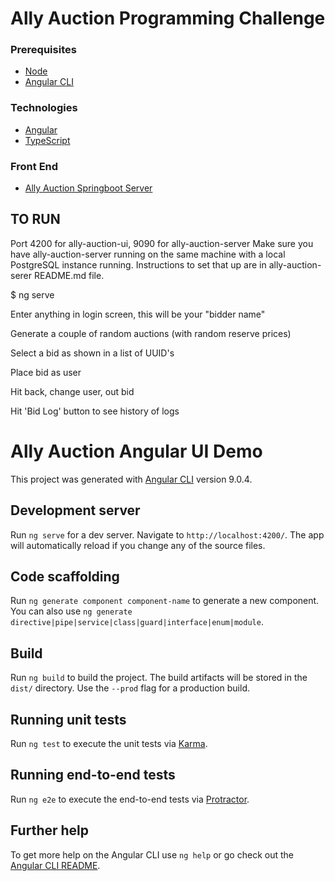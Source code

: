 # Ally Auction Programming Challenge
### Prerequisites
* [Node](https://nodejs.org/en/)
* [Angular CLI](https://cli.angular.io/)
### Technologies
* [Angular](https://angular.io/)
* [TypeScript](https://www.typescriptlang.org/)
### Front End
* [Ally Auction Springboot Server](https://github.com/syousif87/ally-auction-server)

## TO RUN
Port 4200 for ally-auction-ui, 9090 for ally-auction-server
Make sure you have ally-auction-server running on the same machine with a local PostgreSQL instance running.  Instructions to set that up are in ally-auction-serer README.md file.

$ ng serve

Enter anything in login screen, this will be your "bidder name"

Generate a couple of random auctions (with random reserve prices)

Select a bid as shown in a list of UUID's

Place bid as user

Hit back, change user, out bid

Hit 'Bid Log' button to see history of logs

# Ally Auction Angular UI Demo

This project was generated with [Angular CLI](https://github.com/angular/angular-cli) version 9.0.4.

## Development server

Run `ng serve` for a dev server. Navigate to `http://localhost:4200/`. The app will automatically reload if you change any of the source files.

## Code scaffolding

Run `ng generate component component-name` to generate a new component. You can also use `ng generate directive|pipe|service|class|guard|interface|enum|module`.

## Build

Run `ng build` to build the project. The build artifacts will be stored in the `dist/` directory. Use the `--prod` flag for a production build.

## Running unit tests

Run `ng test` to execute the unit tests via [Karma](https://karma-runner.github.io).

## Running end-to-end tests

Run `ng e2e` to execute the end-to-end tests via [Protractor](http://www.protractortest.org/).

## Further help

To get more help on the Angular CLI use `ng help` or go check out the [Angular CLI README](https://github.com/angular/angular-cli/blob/master/README.md).